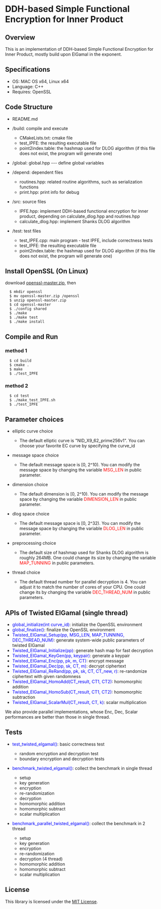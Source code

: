 # DDH-based Simple Functional Encryption for Inner Product

## Overview

This is an implementation of DDH-based Simple Functional Encryption for Inner Product, 
mostly build upon ElGamal in the exponent.

## Specifications

- OS: MAC OS x64, Linux x64
- Language: C++
- Requires: OpenSSL


## Code Structure
- README.md


- /build: compile and execute 
  * CMakeLists.txt: cmake file
  * test_IPFE: the resulting executable file
  * point2index.table: the hashmap used for DLOG algorithm (if this file does not exist, the program will generate one)


- /global: global.hpp --- define global variables


- /depend: dependent files
  * routines.hpp: related routine algorithms, such as serialization functions 
  * print.hpp: print info for debug


- /src: source files
  * IPFE.hpp: implement DDH-based functional encryption for inner product, depending on calculate_dlog.hpp and routines.hpp
  * calculate_dlog.hpp: implement Shanks DLOG algorithm


- /test: test files
  * test_IPFE.cpp: main program - test IPFE, include correctness tests
  * test_IPFE: the resulting executable file
  * point2index.table: the hashmap used for DLOG algorithm (if this file does not exist, the program will generate one)


## Install OpenSSL (On Linux)
download [openssl-master.zip](https://github.com/openssl/openssl.git), then
```
  $ mkdir openssl
  $ mv openssl-master.zip /openssl
  $ unzip openssl-master.zip
  $ cd openssl-master
  $ ./config shared
  $ ./make
  $ ./make test
  $ ./make install
```

## Compile and Run

### method 1

```
  $ cd build
  $ cmake .
  $ make
  $ ./test_IPFE
```

### method 2

```
  $ cd test
  $ ./make_test_IPFE.sh
  $ ./test_IPFE
```

## Parameter choices

- elliptic curve choice
  * The default elliptic curve is "NID_X9_62_prime256v1". 
    You can choose your favorite EC curve by specifying the curve_id

- message space choice
  * The default message space is [0, 2^10). 
    You can modify the message space by changing the variable <font color=red>MSG_LEN</font> in public parameter. 

- dimension choice
  * The default dimension is [0, 2^10). 
    You can modify the message space by changing the variable <font color=red>DIMENSION_LEN</font> in public parameter. 

- dlog space choice
  * The default message space is [0, 2^32). 
    You can modify the message space by changing the variable <font color=red>DLOG_LEN</font> in public parameter. 


- preprocessing choice
  * The default size of hashmap used for Shanks DLOG algorithm is roughly 264MB. 
    One could change its size by changing the variable <font color=red>MAP_TUNNING</font> in public parameters. 


- thread choice
  * The default thread number for parallel decryption is 4. You can adjust it to match the number of cores 
    of your CPU. One could change its by changing the variable <font color=red>DEC_THREAD_NUM</font> in public parameters. 

## APIs of Twisted ElGamal (single thread)
  * <font color=blue>global_initialize(int curve_id)</font>: initialize the OpenSSL environment
  * <font color=blue>global_finalize()</font>: finalize the OpenSSL environment
  * <font color=blue>Twisted_ElGamal_Setup(pp, MSG_LEN, MAP_TUNNING, DEC_THREAD_NUM)</font>: generate system-wide public parameters of twisted ElGamal
  * <font color=blue>Twisted_ElGamal_Initialize(pp)</font>: generate hash map for fast decryption
  * <font color=blue>Twisted_ElGamal_KeyGen(pp, keypair)</font>: generate a keypair
  * <font color=blue>Twisted_ElGamal_Enc(pp, pk, m, CT)</font>: encrypt message 
  * <font color=blue>Twisted_ElGamal_Dec(pp, sk, CT, m)</font>: decrypt ciphertext
  * <font color=blue>Twisted_ElGamal_ReRand(pp, pk, sk, CT, CT_new, r)</font>: re-randomize ciphertext with given randomness
  * <font color=blue>Twisted_ElGamal_HomoAdd(CT_result, CT1, CT2)</font>: homomorphic addition
  * <font color=blue>Twisted_ElGamal_HomoSub(CT_result, CT1, CT2)</font>: homomorphic subtraction
  * <font color=blue>Twisted_ElGamal_ScalarMul(CT_result, CT, k)</font>: scalar multiplication

We also provide parallel implementations, whose Enc, Dec, Scalar performances are better than those in single thread. 

## Tests 

- <font color=blue>test_twisted_elgamal()</font>: basic correctness test
  * random encryption and decryption test  
  * boundary encryption and decryption tests


- <font color=blue>benchmark_twisted_elgamal()</font>: collect the benchmark in single thread
  * setup
  * key generation
  * encryption
  * re-randomization
  * decryption
  * homomorphic addition
  * homomorphic subtract
  * scalar multiplication     


- <font color=blue>benchmark_parallel_twisted_elgamal()</font>: collect the benchmark in 2 thread
  * setup
  * key generation
  * encryption
  * re-randomization
  * decryption (4 thread)
  * homomorphic addition
  * homomorphic subtract
  * scalar multiplication 

## License

This library is licensed under the [MIT License](LICENSE).

